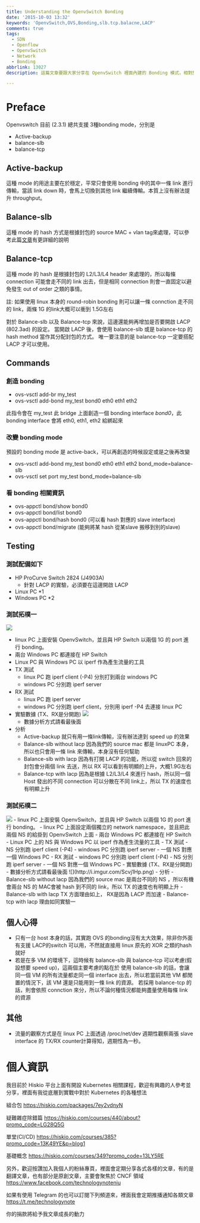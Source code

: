 ```yaml
---
title: Understanding the OpenvSwitch Bonding
date: '2015-10-03 13:32'
keywords: 'OpenvSwitch,OVS,Bonding,slb.tcp.balacne,LACP'
comments: true
tags:
  - SDN
  - Openflow
  - OpenvSwitch
  - Network
  - Bonding
abbrlink: 13027
description: 這篇文章要跟大家分享在 OpenvSwitch 裡面內建的 Bonding 模式，相對於傳統 Linux Kernel 自帶的六種模式，OpenvSwitch 只有提供三種模式。這三種模式的用途以及分配的方式都完全不同，完全取決於使用者本身的環境需求，來判斷自行的環境需要採用哪種模式，有單純的 Active-backup 模式，也有 Active-Active 的模式。再 Active-Active 的模式中要如何去分配封包，可以針對 Layer2 也可以針對 Layer3/4 的環境來使用，這部份就是依賴管理員去思考的。

---
```


# Preface
Openvswitch 目前 (2.3.1) 總共支援 3種bonding mode，分別是
- Active-backup
- balance-slb
- balance-tcp


## Active-backup
這種 mode 的用途主要在於穩定，平常只會使用 bonding 中的其中一條 link 進行傳輸，當該 link down 時，會馬上切換到其他 link 繼續傳輸。本質上沒有辦法提升 throughput。

## Balance-slb
這種 mode 的 hash 方式是根據封包的 source MAC + vlan tag來處理，可以參考此篇[文章](http://openvswitch.org/pipermail/dev/2011-July/010028.html)有更詳細的說明

## Balance-tcp
這種 mode 的 hash 是根據封包的 L2/L3/L4 header 來處理的，所以每條 connection 可能會走不同的 link 出去，但是相同 connection 則會一直固定以避免發生 out of order 之類的事情。

註: 如果使用 linux 本身的 round-robin bonding 則可以讓一條 connction 走不同的 link，兩條 1G 的link大概可以衝到 1.5G左右


對於 Balance-slb 以及 Balance-tcp 來說，這邊還能夠再增加是否要開啟 LACP (802.3ad) 的設定。
當開啟 LACP 後，會使用 balance-slb 或是 balance-tcp 的 hash method 當作其分配封包的方式。
唯一要注意的是 balance-tcp 一定要搭配 LACP 才可以使用。

## Commands
### 創造 bonding
- ovs-vsctl add-br my_test
- ovs-vsctl add-bond my_test bond0 eth0 eth1 eth2

此指令會在 my_test 此 bridge 上面創造一個 bonding interface *bond0*，此 bonding interface 會將 eth0, eth1, eth2 給綁起來

### 改變 bonding mode
預設的 bonding mode 是 active-back，可以再創造的時候設定或是之後再改變
- ovs-vsctl add-bond my_test bond0 eth0 eth1 eth2 bond_mode=balance-slb
- ovs-vsctl set port my_test bond_mode=balance-slb

### 看 bonding 相關資訊
- ovs-appctl bond/show bond0
- ovs-appctl bond/list bond0
- ovs-appctl bond/hash bond0 (可以看 hash 對應的 slave interface)
- ovs-appctl bond/migrate (能夠將某 hash 從某slave 搬移到別的slave)

## Testing
### 測試配備如下
- HP ProCurve Switch 2824 (J4903A)
	- 針對 LACP 的實驗，必須要在這邊開啟 LACP
- Linux PC *1
- Windows PC *2

### 測試拓樸一
<img class="left" src="http://i.imgur.com/RbsM1rF.png">

- linux PC 上面安裝 OpenvSwitch，並且與 HP Switch 以兩個 1G 的 port 進行 bonding。
- 兩台 Windows PC 都連接在 HP Switch
- Linux PC 與 Windows PC 以 iperf 作為產生流量的工具
- TX 測試
	-	linux PC 跑 iperf client (-P4) 分別打到兩台 windows PC
  - windows PC 分別跑 iperf server
- RX 測試
	-	linux PC 跑 iperf server
  - windows PC 分別跑 iperf client，分別用 iperf -P4 去連接 linux PC
- 實驗數據 (TX、RX是分開跑)
![](http://i.imgur.com/nDNFI3L.png)
  - 數據分析方式請看最後面
- 分析
  - Active-backup 就只有用一條link傳輸，沒有辦法達到 speed up 的效果
  - Balance-slb without lacp 因為我們的 source mac 都是 linuxPC 本身，所以也只會用一條 link 來傳輸，本身沒有任何幫助
  - Balance-slb with lacp 因為有打開 LACP 的功能，所以從 switch 回來的封包會分兩個 link 去送，所以 RX 可以看到有明顯的上升，大概1.9G左右
  - Balance-tcp with lacp 因為是根據 L2/L3/L4 來進行 hash，所以同一個 Host 發出的不同 connection 可以分散在不同 link上，所以 TX 的速度也有明顯上升



### 測試拓樸二
<img class="left" src="http://i.imgur.com/Fm3Coea.png">
- linux PC 上面安裝 OpenvSwitch，並且與 HP Switch 以兩個 1G 的 port 進行 bonding。
- linux PC 上面設定兩個獨立的 network namespace，並且把此兩個 NS 的給掛到 OpenvSwitch 上面
- 兩台 Windows PC 都連接在 HP Switch
- Linux PC 上的 NS 與 Windows PC 以 iperf 作為產生流量的工具
- TX 測試
	-	NS 分別跑 iperf client (-P4)
  - windows PC 分別跑 iperf server
  - 一個 NS 對應一個 Windows PC
- RX 測試
	-	windows PC 分別跑 iperf client (-P4)
  - NS 分別跑 iperf server
  - 一個 NS 對應一個 Windows PC
- 實驗數據 (TX、RX是分開跑)
 - 數據分析方式請看最後面
![](http://i.imgur.com/Scvj1Hp.png)
- 分析
  - Balance-slb without lacp 因為我們的 source mac 是兩台不同的 NS ，所以有機會兩台 NS 的 MAC會被 hash 到不同的 link，所以 TX 的速度也有明顯上升
  - Balance-slb with lacp TX 方面理由如上， RX是因為 LACP 而加速
  - Balance-tcp with lacp 理由如同實驗一


## 個人心得
- 只有一台 host 本身的話，其實跑 OVS 的bonding沒有太大效果，除非你外面有支援 LACP的switch 可以用，不然就直接用 linux 原先的 XOR 之類的hash就好
- 若是在多 VM 的環境下，這時候有 balance-slb 與 balance-tcp 可以考慮(假設想要 speed up)，這兩個主要考慮的點在於
使用 balance-slb 的話，會讓同一個 VM 的所有流量都走同一個 interface 出去，所以若當前其他 VM 都閒置的情況下，該 VM 還是只能用到一條 link 的資源。
若採用 balance-tcp 的話，則會依照 connction 來分，所以不論何種情況都能夠盡量使用每條 link 的資源


## 其他
- 流量的觀察方式是在 linux PC 上面透過 /proc/net/dev 週期性觀察兩張 slave interface 的 TX/RX counter計算得知，週期性為一秒。



# 個人資訊
我目前於 Hiskio 平台上面有開設 Kubernetes 相關課程，歡迎有興趣的人參考並分享，裡面有我從底層到實戰中對於 Kubernetes 的各種想法

組合包
https://hiskio.com/packages/7ey2vdnyN

疑難雜症除錯篇
https://hiskio.com/courses/440/about?promo_code=LG28Q5G

單堂(CI/CD)
https://hiskio.com/courses/385?promo_code=13K49YE&p=blog1

基礎概念
https://hiskio.com/courses/349?promo_code=13LY5RE

另外，歡迎按讚加入我個人的粉絲專頁，裡面會定期分享各式各樣的文章，有的是翻譯文章，也有部分是原創文章，主要會聚焦於 CNCF 領域
https://www.facebook.com/technologynoteniu

如果有使用 Telegram 的也可以訂閱下列頻道來，裡面我會定期推播通知各類文章
https://t.me/technologynote

你的捐款將給予我文章成長的動力
<script type="text/javascript" src="https://cdnjs.buymeacoffee.com/1.0.0/button.prod.min.js" data-name="bmc-button" data-slug="hwchiu" data-color="#000000" data-emoji=""  data-font="Cookie" data-text="Buy me a coffee" data-outline-color="#fff" data-font-color="#fff" data-coffee-color="#fd0" ></script>